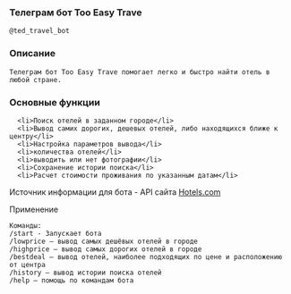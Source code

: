 ### Телеграм бот Too Easy Trave

    @ted_travel_bot

### Описание

    Телеграм бот Too Easy Trave помогает легко и быстро найти отель в любой стране.
   
### Основные функции
      <li>Поиск отелей в заданном городе</li>
      <li>Вывод самих дорогих, дешевых отелей, либо находящихся ближе к центру</li>
      <li>Настройка параметров вывода</li>
      <li>количества отелей</li>
      <li>выводить или нет фотографии</li>
      <li>Сохранение истории поиска</li>
      <li>Расчет стоимости проживания по указанным датам</li>
  
  Источник информации для бота - API сайта [Hotels.com](https://www.hotels.com/?locale=en_IE&pos=HCOM_EMEA&siteid=300000025)
  

Применение

    Команды:
    /start - Запускает бота
    /lowprice — вывод самых дешёвых отелей в городе
    /highprice — вывод самых дорогих отелей в городе
    /bestdeal — вывод отелей, наиболее подходящих по цене и расположению от центра
    /history — вывод истории поиска отелей
    /help — помощь по командам бота
